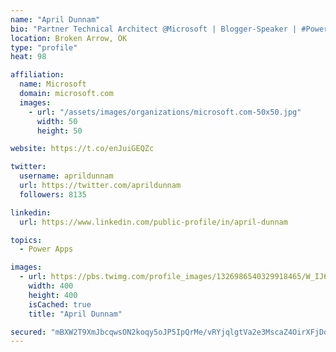 ```yaml
---
name: "April Dunnam"
bio: "Partner Technical Architect @Microsoft | Blogger-Speaker | #PowerApps, #PowerAutomate, #Office365, #SharePoint | #WIT | #Karaoke Queen"
location: Broken Arrow, OK
type: "profile"
heat: 98

affiliation:
  name: Microsoft
  domain: microsoft.com
  images:
    - url: "/assets/images/organizations/microsoft.com-50x50.jpg"
      width: 50
      height: 50

website: https://t.co/enJuiGEQZc

twitter:
  username: aprildunnam
  url: https://twitter.com/aprildunnam
  followers: 8135

linkedin:
  url: https://www.linkedin.com/public-profile/in/april-dunnam

topics:
  - Power Apps

images:
  - url: https://pbs.twimg.com/profile_images/1326986540329918465/W_IJ6Ih2_400x400.jpg
    width: 400
    height: 400
    isCached: true
    title: "April Dunnam"

secured: "mBXW2T9XmJbcqwsON2koqy5oJP5IpQrMe/vRYjqlgtVa2e3MscaZ4OirXFjDq1PDpxRz7gJuUXsTaYVSVD87tALxlwhfy/a1bOrK+Mg+NEyWEFEHvnS30sSkRr7FXH9YRwoErPUL1/7flBo+f7WhIum5FwAmdDIMn1Jt1fcKLF86qY6lDLp2iSlGOnZMyymatL2MWpx4QpebRvhb1/z9A0/atYrG1XvvBqWmEd3QsUZ45JB4NvoLAaUK8X0xa6a/lWXhbmgg4DIpZKpS+ZbXzCNdXbsUtvIhvVV1Fp79/kkgXJ41APrevI2ayL/Q28yZIy2Ud5llG6lrdVCvg3mvlwYIXmrQKh7APk6OxK6NI7EdyVK/yXJ6uk20GgyMIkEoQQhSpr/XKb6O1GJzBwx154M+9S+SU6xP/FSHkIomWr4=;qIe5HxcOyI2PeN+T08mo0Q=="
---
```



